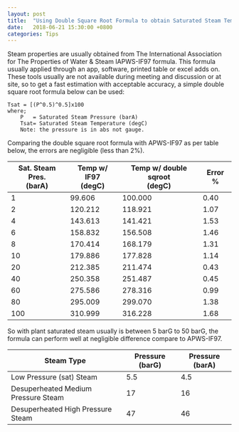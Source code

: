 ```yaml
---
layout: post
title:  "Using Double Square Root Formula to obtain Saturated Steam Temperature"
date:   2018-06-21 15:30:00 +0800
categories: Tips
---
```

Steam properties are usually obtained from The International Association for The Properties of Water & Steam IAPWS-IF97 formula. 
This formula usually applied through an app, software, printed table or excel adds on. These tools usually are not available during 
meeting and discussion or at site, so to get a fast estimation with acceptable accuracy, a simple double square root formula below can be used:  

```phyton
Tsat = [(P^0.5)^0.5]x100
where;
    P   = Saturated Steam Pressure (barA)
    Tsat= Saturated Steam Temperature (degC)
    Note: the pressure is in abs not gauge.
```  
Comparing the double square root formula with APWS-IF97 as per table below, the errors are negligible (less than 2%).  

|Sat. Steam Pres.<br>(barA)|Temp w/ IF97<br>(degC)|Temp w/ double sqroot<br>(degC)|Error %|
|---|---|---|---|
|1|99.606|100.000|0.40|
|2|120.212|118.921|1.07|
|4|143.613|141.421|1.53|
|6|158.832|156.508|1.46|
|8|170.414|168.179|1.31|
|10|179.886|177.828|1.14|
|20|212.385|211.474|0.43|
|40|250.358|251.487|0.45|
|60|275.586|278.316|0.99|
|80|295.009|299.070|1.38|
|100|310.999|316.228|1.68|  


So with plant saturated steam usually is between 5 barG to 50 barG, the formula can perform well at negligible difference compare to APWS-IF97.  

|Steam Type|Pressure (barG)|Pressure (barA)|
|---------|---|---|
|Low Pressure (sat) Steam|5.5|4.5|
|Desuperheated Medium Pressure Steam|17|16|
|Desuperheated High Pressure Steam|47|46|

